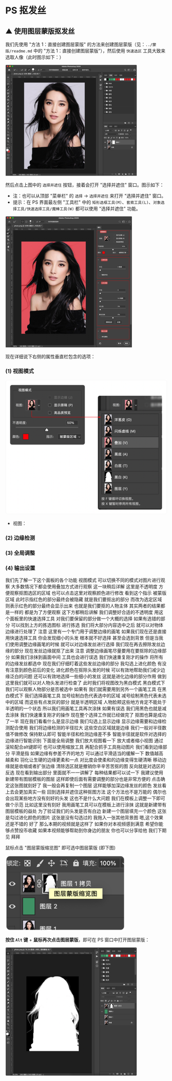 # PS 抠发丝



## ▲ 使用图层蒙版抠发丝

我们先使用 "方法 1：直接创建图层蒙版" 的方法来创建图层蒙版（见：`../蒙版/readme.md` 中的 "方法 1：直接创建图层蒙版"），然后使用 `快速选区` 工具大致来选取人像（此时图示如下：）

<img src="readme.assets/image-20230305000913931.png" alt="image-20230305000913931" style="zoom: 40%;" />

然后点击上图中的 `选择并遮住` 按钮，接着会打开 "选择并遮住" 窗口。图示如下：

- 注：也可以从顶部 "菜单栏"  的 `选择` -> `选择并遮住` 来打开 "选择并遮住" 窗口。
- 提示：在 PS 界面最左侧 "工具栏" 中的 `矩形选框工具(M)`、`套索工具(L)`、`对象选择工具/快速选择工具/魔棒工具(W)` 都可以使用 "选择并遮住" 功能。

<img src="readme.assets/image-20230305001437065.jpg" alt="image-20230305001437065" style="zoom: 40%;" />

现在详细说下右侧的属性垂直栏包含的选项：

### (1) 视图模式

<img src="readme.assets/image-20230306204412613.png" alt="image-20230306204412613" style="zoom:50%;" />

- 视图：

### (2) 边缘检测

### (3) 全局调整

### (4) 输出设置


我们先了解一下这个面板的各个功能 视图模式 可以切换不同的模式对图片进行观察 大多数情况下都会使用叠加方式进行观察 这一块稍后详解 这里是不透明度 方便观察抠图选区的区域 也可以点击这里对观察颜色进行修改 看到这个指示 被蒙版区域 此时示指红色的部分最终会被隐藏 就是我们要抠出的部分 而改为选定区域 则表示红色的部分最终会显示出来 也就是我们要抠的人物主体 其实两者的结果都是一样的 都是为了方便观察 这下方都稍后讲解 我们调整好合适的不透明度 用这个面板里的快速选择工具 对我们要保留的部分做一个大概的选择 如果有选错的部分 可以找到上方的拣选图标 进行拣选 我们将大部分内容选中之后 就可以对物体边缘进行处理了 注意 这里有一个专门用于调整边缘的画笔 如果我们现在还是直接用快速选择工具 你会发现细小的头发 根本就不好选择 甚至会选到背景 但是当我们使用调整边缘画笔的时候 就可以对边缘发丝进行选择 我们现在再去擦除发丝边缘的部分 现在发丝边缘就抠了出来 注意 调整边缘画笔尽量要用在要抠除的边缘部分 如果我们涂抹到画面中间 工具也会进行误选 我们快速重复刚才的操作 将所有的边缘发丝都选中 现在我们仔细盯着这些发丝边缘的部分 我勾选上进化颜色 有没有注意到颜色前后的变化 进化颜色在抠除头发的时候 可以有效地帮助我们减少边缘泛白的问题 还可以有效地选择一些细小的发丝 这就是进化边缘的部分作用 做到这里我们就可以对人物头发进行检查了 此时我们将视图改为黑白模式 黑白模式下我们可以观察人物部分是否被选中 如果有 我们就需要用到另外一个画笔工具 在黑白模式下 我们选择画笔工具 加号绘制白色代表选中的区域 减号绘制黑色代表未选中的区域 而这些有点发灰的部分 就是半透明区域 人物脸颊这些地方肯定不能处于半透明的一个状态 所以我们用画笔工具再次涂抹 如果有误选 我们用黑色也就是减去涂抹 我们快速重复刚才的操作 现在整个选择工作就已经做完了 抠图也算是成功了一半 现在我们看看什么是显示边缘 我们勾选上显示边缘 显示边缘需要和边缘检测配合使用 我们将边缘检测的半径拉大 这些空白区域就是边缘 我们一般对半径数值不做修改 保持默认即可 智能半径和检测边缘差不多 智能半径就是软件对选择的边缘进行智能识别 下面是全局调整 我们放大视图看一下 放大或者缩小视图 通过滚轮配合alt键即可 也可以使用缩放工具 再配合抓手工具拖动图片 我们看到边缘部分 平滑是指 如果边缘有参差不齐的地方 可以通过平滑适当的缓解一下 数值越高越柔和 羽化让生硬的边缘更柔和一点 对比度会使柔和的边缘变得生硬清晰 移动边缘就是收缩或者扩张边缘 清除选区就是撤销你辛辛苦苦抠的图 反向就是对选区的反选 现在看到输出部分 里面就不一一讲解了 每种结果都可以试一下 我建议使用新建带有图层模板的图层 这样即使后面有需要调整的部分也是非常方便的 点击确定这张图就刻好了 我一般会再复制一个图层 这样能够加深边缘发丝的颜色 发丝看上去会更加真实一些 回到选择并遮住这种抠图方法 这个方法也不是万能的 偶尔也会出现某些地方没有刻好的头发 这也不是什么大问题 我们在模板上调整一下即可 做个示范 比如这里没有刻好 我用画笔工具可以在模板上进行涂抹 这就是新建带有图层模板的益处 为了验证我们的头发是否有白边 新建一个图层填充一个颜色 这张是勾过进化颜色的图片 这张是没有勾选过的 我拖入一张其他背景图 嗯,这个效果还是不错的 好了 那么本期的视频就是这样了 如果你对本视频感到满意 希望你能够点赞投币收藏 如果本视频能够帮助到你身边的朋友 你也可以分享给他 我们下期见 拜拜






鼠标点击 "图层蒙版缩览图" 即可选中图层蒙版 (即下图)

<img src="readme.assets/image-20230301213304219.png" style="zoom:86%;" />

**按住 `Alt` 键** + **鼠标再次点击图层蒙版**，即可在 PS 窗口中打开图层蒙版：

<img src="readme.assets/image-20230301213748304.png" style="zoom:40%;" />
